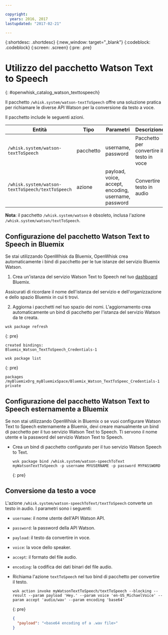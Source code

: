 ```yaml
---

copyright:
  years: 2016, 2017
lastupdated: "2017-02-21"

---
```


{:shortdesc: .shortdesc}
{:new_window: target="_blank"}
{:codeblock: .codeblock}
{:screen: .screen}
{:pre: .pre}

# Utilizzo del pacchetto Watson Text to Speech
{: #openwhisk_catalog_watson_texttospeech}

Il pacchetto `/whisk.system/watson-textToSpeech` offre una soluzione pratica per richiamare le diverse API Watson per la conversione da testo a voce.

Il pacchetto include le seguenti azioni.

| Entità | Tipo | Parametri | Descrizione |
| --- | --- | --- | --- |
| `/whisk.system/watson-textToSpeech` | pacchetto | username, password | Pacchetto per convertire il testo in voce |
| `/whisk.system/watson-textToSpeech/textToSpeech` | azione | payload, voice, accept, encoding, username, password | Convertire testo in audio |

**Nota**: il pacchetto `/whisk.system/watson` è obsoleto, inclusa l'azione `/whisk.system/watson/textToSpeech`.

## Configurazione del pacchetto Watson Text to Speech in Bluemix

Se stai utilizzando OpenWhisk da Bluemix, OpenWhisk crea automaticamente i bind di pacchetto per le tue istanze del servizio Bluemix Watson.

1. Crea un'istanza del servizio Watson Text to Speech nel tuo [dashboard](http://console.ng.Bluemix.net) Bluemix.
  
  Assicurati di ricordare il nome dell'istanza del servizio e dell'organizzazione e dello spazio Bluemix in cui ti trovi.
  
2. Aggiorna i pacchetti nel tuo spazio dei nomi. L'aggiornamento crea automaticamente un bind di pacchetto per l'istanza del servizio Watson da te creata.
  
  ```
  wsk package refresh
  ```
  {: pre}
  ```
  created bindings:
  Bluemix_Watson_TextToSpeech_Credentials-1
  ```
  ```
  wsk package list
  ```
  {: pre}
  ```
  packages
  /myBluemixOrg_myBluemixSpace/Bluemix_Watson_TextToSpeec_Credentials-1 private
  ```
  
  
## Configurazione del pacchetto Watson Text to Speech esternamente a Bluemix

Se non stai utilizzando OpenWhisk in Bluemix o se vuoi configurare Watson Text to Speech esternamente a Bluemix, devi creare manualmente un bind di pacchetto per il tuo servizio Watson Text to Speech. Ti servono il nome utente e la password del servizio Watson Text to Speech.

- Crea un bind di pacchetto configurato per il tuo servizio Watson Speech to Text.
  
  ```
  wsk package bind /whisk.system/watson-speechToText myWatsonTextToSpeech -p username MYUSERNAME -p password MYPASSWORD
  ```
  {: pre}
  

## Conversione da testo a voce

L'azione `/whisk.system/watson-speechToText/textToSpeech` converte un testo in audio. I parametri sono i seguenti:

- `username`: il nome utente dell'API Watson API.
- `password`: la password della API Watson.
- `payload`: il testo da convertire in voce.
- `voice`: la voce dello speaker.
- `accept`: il formato del file audio.
- `encoding`: la codifica dei dati binari del file audio.


- Richiama l'azione `textToSpeech` nel tuo bind di pacchetto per convertire il testo.
  
  ```
  wsk action invoke myWatsonTextToSpeech/textToSpeech --blocking --result --param payload 'Hey.' --param voice 'en-US_MichaelVoice' --param accept 'audio/wav' --param encoding 'base64'
  ```
  {: pre}
  ```json
  {
    "payload": "<base64 encoding of a .wav file>"
  }
  ```
  
